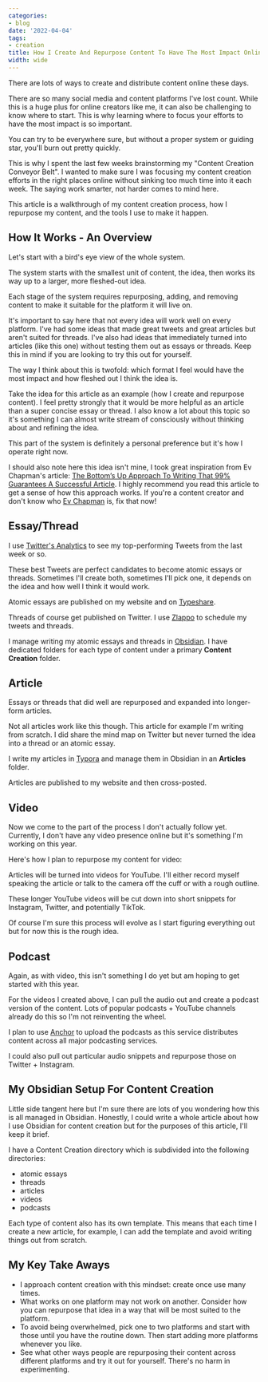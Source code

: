 ```yaml
---
categories:
- blog
date: '2022-04-04'
tags:
- creation
title: How I Create And Repurpose Content To Have The Most Impact Online
width: wide
---
```


There are lots of ways to create and distribute content online these days.

There are so many social media and content platforms I've lost count. While this is a huge plus for online creators like me, it can also be challenging to know where to start. This is why learning where to focus your efforts to have the most impact is so important.

You can try to be everywhere sure, but without a proper system or guiding star, you'll burn out pretty quickly.

This is why I spent the last few weeks brainstorming my "Content Creation Conveyor Belt". I wanted to make sure I was focusing my content creation efforts in the right places online without sinking too much time into it each week. The saying work smarter, not harder comes to mind here.

This article is a walkthrough of my content creation process, how I repurpose my content, and the tools I use to make it happen.


## How It Works - An Overview

Let's start with a bird's eye view of the whole system. 

The system starts with the smallest unit of content, the idea, then works its way up to a larger, more fleshed-out idea. 

Each stage of the system requires repurposing, adding, and removing content to make it suitable for the platform it will live on.

It's important to say here that not every idea will work well on every platform. I've had some ideas that made great tweets and great articles but aren't suited for threads. I've also had ideas that immediately turned into articles (like this one) without testing them out as essays or threads. Keep this in mind if you are looking to try this out for yourself.

The way I think about this is twofold: which format I feel would have the most impact and how fleshed out I think the idea is.

Take the idea for this article as an example (how I create and repurpose content). I feel pretty strongly that it would be more helpful as an article than a super concise essay or thread. I also know a lot about this topic so it's something I can almost write stream of consciously without thinking about and refining the idea.

This part of the system is definitely a personal preference but it's how I operate right now.

I should also note here this idea isn't mine, I took great inspiration from Ev Chapman's article: [The Bottom’s Up Approach To Writing That 99% Guarantees A Successful Article](https://evchapman.medium.com/the-bottoms-up-approach-to-writing-that-99-guarantees-a-successful-article-a2efd7132f0a). I highly recommend you read this article to get a sense of how this approach works. If you're a content creator and don't know who [Ev Chapman](https://twitter.com/evielync) is, fix that now!


## Essay/Thread

I use [Twitter's Analytics](https://analytics.twitter.com/) to see my top-performing Tweets from the last week or so.

These best Tweets are perfect candidates to become atomic essays or threads. Sometimes I'll create both, sometimes I'll pick one, it depends on the idea and how well I think it would work.

Atomic essays are published on my website and on [Typeshare](https://typeshare.co/heymichellemac).

Threads of course get published on Twitter. I use [Zlappo](https://zlappo.com/) to schedule my tweets and threads. 

I manage writing my atomic essays and threads in [Obsidian](https://obsidian.md/). I have dedicated folders for each type of content under a primary **Content Creation** folder.


## Article

Essays or threads that did well are repurposed and expanded into longer-form articles.

Not all articles work like this though. This article for example I'm writing from scratch. I did share the mind map on Twitter but never turned the idea into a thread or an atomic essay. 

I write my articles in [Typora](https://typora.io/) and manage them in Obsidian in an **Articles** folder.

Articles are published to my website and then cross-posted.

## Video 

Now we come to the part of the process I don't actually follow yet. Currently, I don't have any video presence online but it's something I'm working on this year.

Here's how I plan to repurpose my content for video:

Articles will be turned into videos for YouTube. I'll either record myself speaking the article or talk to the camera off the cuff or with a rough outline.

These longer YouTube videos will be cut down into short snippets for Instagram, Twitter, and potentially TikTok. 

Of course I'm sure this process will evolve as I start figuring everything out but for now this is the rough idea.


## Podcast

Again, as with video, this isn't something I do yet but am hoping to get started with this year.

For the videos I created above, I can pull the audio out and create a podcast version of the content. Lots of popular podcasts + YouTube channels already do this so I'm not reinventing the wheel.

I plan to use [Anchor](https://anchor.fm/) to upload the podcasts as this service distributes content across all major podcasting services. 

I could also pull out particular audio snippets and repurpose those on Twitter + Instagram. 

## My Obsidian Setup For Content Creation

Little side tangent here but I'm sure there are lots of you wondering how this is all managed in Obsidian. Honestly, I could write a whole article about how I use Obsidian for content creation but for the purposes of this article, I'll keep it brief.

I have a Content Creation directory which is subdivided into the following directories:

- atomic essays
- threads
- articles
- videos
- podcasts

Each type of content also has its own template. This means that each time I create a new article, for example, I can add the template and avoid writing things out from scratch.

## My Key Take Aways

- I approach content creation with this mindset: create once use many times.
- What works on one platform may not work on another. Consider how you can repurpose that idea in a way that will be most suited to the platform.
- To avoid being overwhelmed, pick one to two platforms and start with those until you have the routine down. Then start adding more platforms whenever you like.
- See what other ways people are repurposing their content across different platforms and try it out for yourself. There's no harm in experimenting.
